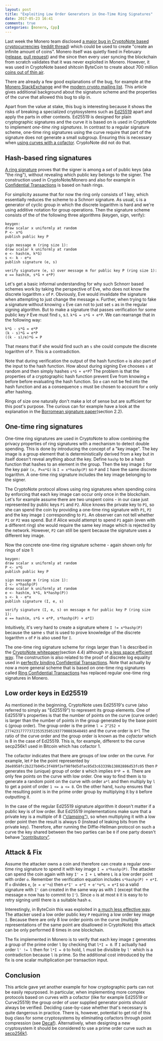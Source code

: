 ```yaml
---
layout: post
title: "Exploiting Low Order Generators in One-Time Ring Signatures"
date: 2017-05-23 16:41
comments: true
categories: [monero, Cpp]
---
```


Last week the Monero team disclosed [a major bug in CryptoNote based cryptocurrencies](https://getmonero.org/2017/05/17/disclosure-of-a-major-bug-in-cryptonote-based-currencies.html) ([reddit thread](https://www.reddit.com/r/Monero/comments/6buu5j/disclosure_of_a_major_bug_in_cryptonotebased/)) which could be used to create "create an infinite amount of coins".
Monero itself was quietly fixed in February ([release](https://github.com/monero-project/monero/releases/tag/v0.10.2), [pull request](https://github.com/monero-project/monero/pull/1744)) and the since then every user syncing the blockchain from scratch validates that it was never exploited in Monero.
However, it was used in CryptoNote based shitcoin ByteCoin to create about 700 million [coins out of thin air](https://github.com/amjuarez/bytecoin/issues/104).

There are already a few good explanations of the bug, for example at the [Monero StackExchange](https://monero.stackexchange.com/questions/4241/how-does-the-recent-patched-key-image-exploit-work-in-practice) and the [modern crypto mailing list](https://moderncrypto.org/mail-archive/curves/2017/000898.html).
This article gives additional background about the signature scheme and the properties of the curve that allowed this bug to slip in.

Apart from the value at stake, this bug is interesting because it shows the risks of breaking a specialized cryptosystems such as [Ed25519](https://ed25519.cr.yp.to/index.html) apart and apply the parts in other contexts.
Ed25519 is designed for plain cryptographic signatures and the curve it is based on is used in CryptoNote to implement *one-time ring signatures*.
In contrast to a regular signature scheme, one-time ring signatures using the curve require that part of the signature does not generate a small subgroup.
Ensuring this is necessary when [using curves with a cofactor](https://cr.yp.to/ecdh.html#validate). CryptoNote did not do that.

<!-- more -->

Hash-based ring signatures
---
[A ring signature](https://en.wikipedia.org/wiki/Ring_signature) proves that the signer is among a *set* of public keys (aka "the ring"), without revealing which public key belongs to the signer.
The construction used in CryptoNote/Monero and also for example in [Confidential Transactions](https://github.com/ElementsProject/secp256k1-zkp) is based on hash rings.

For simplicity assume that for now the ring only consists of 1 key, which essentially reduces the scheme to a Schnorr signature.
As usual, `G` is a generator of cyclic group in which the discrete logarithm is hard and we're using additive notation for group operations.
Then the signature scheme consists of the of the following three algorithms (keygen, sign, verify):

```
keygen:
draw scalar x uniformly at random
P <- x*G
publish public key P

sign message m (ring size 1):
draw scalar k uniformly at random
e <- hash(m, k*G)
s <- k - e*x
publish signature (e, s)

verify signature (e, s) over message m for public key P (ring size 1):
e == hash(m, s*G + e*P)
```

Let's get a basic informal understanding for why such Schnorr based schemes work by taking the perspective of Eve, who does not know the discrete logarithm `x` of `P`.
Obviously, Eve would invalidate the signature when attempting to just change the message `m`.
Further, when trying to fake a signature without knowing `x` Eve can not to just set `s` as in the regular signing algorithm.
But to make a signature that passes verification for some public key `P` Eve must find `s`, s.t. `k*G = s*G + e*P`.
We can rearrange that in the following way:
```
k*G - s*G = e*P
(k - s)*G = e*P
((k - s)/e)*G = P
```
That means that if she would find such an `s` she could compute the discrete logarithm of `P`.
This is a contradiction.

Note that during verification the output of the hash function `e` is also part of the input to the hash function.
How about during signing Eve chooses `s` at random and then simply hashes `s*G + e*P`?
The problem is that the properties of a cryptographic hash function prevent Eve from knowing `e` before before evaluating the hash function.
So `e` can not be fed into the hash function and as a consequence `s` must be chosen to account for `e` only after hashing.

Rings of size one naturally don't make a lot of sense but are sufficient for this post's purpose.
The curious can for example have a look at the explanation in the [Borromean signature paper](https://github.com/Blockstream/borromean_paper/raw/master/borromean_draft_0.01_9ade1e49.pdf)(section 2.2).

One-time ring signatures
---
One-time ring signatures are used in CryptoNote to allow combining the privacy properties of ring signatures with a mechanism to detect double spending.
This is done by introducing the concept of a "key image".
The key image is a group element that is deterministically derived from a key but in itself doesn't reveal anything about the key.
Define `hashp` to be a hash function that hashes to an element in the group. 
Then the key image `I` for the key pair `(x, P=x*G)` is `I = x*hashp(P)` so `P` and `I` have the same discrete logarithm.
A one-time ring signature includes the key image belonging to the signer.

The CryptoNote protocol allows using ring signatures when spending coins by enforcing that each key image can occur only once in the blockchain.
Let's for example assume there are two unspent coins - in our case just represented by public keys `P1` and `P2`.
Alice knows the private key to `P1`, so she can spend the coin by providing a one-time ring signature with `P1`, `P2` and the key image `I` corresponding to `P1`.
An observer can not tell whether `P1` or `P2` was spend.
But if Alice would attempt to spend `P1` again (even with a different ring) she would require the same key image which is rejected by the network.
However, `P2` can still be spent because the signature uses a different key image.

Now the concrete one-time ring signature scheme - again shown only for rings of size 1:
```
keygen:
draw scalar x uniformly at random
P <- x*G
publish public key P

sign message m (ring size 1):
I <- x*hashp(P)
draw scalar k uniformly at random
e <- hash(m, k*G, k*hashp(P))
s <- k - e*x
publish signature (I, e, s)

verify signature (I, e, s) on message m for public key P (ring size 1):
e == hash(m, s*G + e*P, s*hashp(P) + e*I)
```

Intuitively, it's very hard to create a signature where `I != x*hashp(P)` because the same `s` that is used to prove knowledge of the discrete logarithm `x` of `P` is also used for `I`.

The one-time ring signature scheme for rings larger than 1 is described in the [CryptoNote whitepaper](https://cryptonote.org/whitepaper.pdf)(section 4.4) although in [a less space efficient way](https://bitcointalk.org/index.php?topic=972541.0).
The construction is also related to the proof of discrete log equality used in [perfectly binding Confidential Transactions](https://blog.chain.com/preparing-for-a-quantum-future-45535b316314).
Note that actually by now a more general scheme that is based on one-time ring signatures called [Ring Confidential Transactions](http://www.ledgerjournal.org/ojs/index.php/ledger/article/download/34/61) has replaced regular one-time ring signatures in Monero.

Low order keys in Ed25519
---
As mentioned in the beginning, CryptoNote uses Ed25519's curve (also referred to simply as "Ed25519") to represent its group elements.
One of Ed25519's properties is that the number of points on the curve (curve order) is larger than the number of points in the group generated by the base point `G` (group order).
The group order is the prime `l = 2^252 + 27742317777372353535851937790883648493` and the curve order is `8*l`
The ratio of the curve order and the group order is known as the *cofactor* which is 8 in the case of Ed25519.
This is, for example, different to the curve secp256k1 used in Bitcoin which has cofactor 1.

The cofactor indicates that there are groups of low order on the curve.
For example, let `P` be the point represented by `26e8958fc2b227b045c3f489f2ef98f0d5dfac05d3c63339b13802886d53fc05` then `P` generates the (unique) group of order `8` which implies `8*P = 0`.
There are only few points on the curve with low order.
One way to find them is to generate a random point on the curve with order `a*l` and then multiply by `l` to get a point of order `1 <= a <= 8`.
On the other hand, `hashp` ensures that the resulting point is in the prime order group by multiplying it by `8` before outputting it.

In the case of the regular Ed25519 signature algorithm it doesn't matter if a public key is of low order.
But Ed25519 implementations make sure that a private key is a multiple of 8 (["clamping"](https://moderncrypto.org/mail-archive/curves/2017/000858.html)), so when multiplying it with a low order point then the result is always 0 (instead of leaking bits from the private key).
Therefore, after running the Diffie-Hellman protocol on such a curve the key shared between the two parties can be `0` if one party doesn't behave ["contributory"](https://cr.yp.to/ecdh.html#validate).

Attack & Fix
---
Assume the attacker owns a coin and therefore can create a regular one-time ring signature to spend it with key image `I = x*hashp(P)`.
The attacker can spend the coin again with key `I' = I + L` where `L` is a low order point with order `o`.
Remember the verification equation includes `s*hashp(P) + e*I`.
If `o` divides `e`, (`e = e'*o`) then `e*I' = e*I + e'*o*L = e*I` so a valid signature with `I'` can created in the same way as with `I` (except that the message `m` now has to commit to `I'`).
Since `o` is at most `8` it is easy to to retry signing until there is a suitable hash `e`.

Interestingly, in ByteCoin this was exploited in [a much less effective way](https://monero.stackexchange.com/a/4252).
The attacker used a low order public key `P` requiring a low order key image `I`.
Because there are only 8 low order points on the curve (multiple representations of the same point are disallowed in CryptoNote) this attack can be only performed 8 times in one blockchain.

The fix implemented in Monero is to verify that each key image `I` generates a group of the prime order `l` by checking that `l*I = 0`.
If `I` actually had order `l' != l` then for `l*I = 0` to hold, `l` must be divisible by `l'` which is a contradiction because `l` is prime.
So the additional cost introduced by the fix is one scalar multiplication per transaction input.

Conclusion
---
This article gave yet another example for how cryptographic parts can not be easily repurposed.
In particular, when implementing more complex protocols based on curves with a cofactor (like for example Ed25519 or Curve25519) the group order of user supplied generator points should always be verified.
Deciding case-by-case whether that's necessary is quite dangerous in practice.
There is, however, potential to get rid of this bug class for some cryptosystems by eliminating cofactors through point compression (see [Decaf](https://eprint.iacr.org/2015/673.pdf)).
Alternatively, when designing a new cryptosystem it should be considered to use a prime order curve such as [secp256k1](https://github.com/bitcoin-core/secp256k1).

